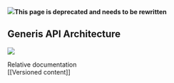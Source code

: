 <!--
parent:
    title: Documentation_for_core_components
author:
    - 'Jérôme Bogaerts'
created_at: '2010-12-02 16:27:34'
updated_at: '2013-03-13 12:58:49'
tags:
    - 'Documentation for core components'
-->

![](http://forge.taotesting.com/attachments/download/760/attention.png)**This page is deprecated and needs to be rewritten**

Generis API Architecture
------------------------

![](http://forge.taotesting.com/attachments/download/762/GenerisCoreKernel.png)

Relative documentation\
[[Versioned content]]

